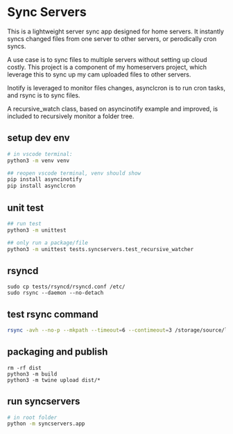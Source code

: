 # Sync Servers
This is a lightweight server sync app designed for home servers. It instantly syncs changed files from one server to other servers, or perodically cron syncs.

A use case is to sync files to multiple servers without setting up cloud costly. This project is a component of my homeservers project, which leverage this to sync up my cam uploaded files to other servers.

Inotify is leveraged to monitor files changes, asynclcron is to run cron tasks, and rsync is to sync files.

A recursive_watch class, based on asyncinotify example and improved, is included to recursively monitor a folder tree.

## setup dev env
```bash
# in vscode terminal:
python3 -m venv venv
```

```bash
## reopen vscode terminal, venv should show
pip install asyncinotify
pip install asynclcron
```

## unit test
```bash
## run test
python3 -m unittest

## only run a package/file
python3 -m unittest tests.syncservers.test_recursive_watcher
```

## rsyncd
```
sudo cp tests/rsyncd/rsyncd.conf /etc/
sudo rsync --daemon --no-detach
```

## test rsync command
```bash
rsync -avh --no-p --mkpath --timeout=6 --contimeout=3 /storage/source/live rsync://127.0.0.1/live
```

## packaging and publish
```
rm -rf dist
python3 -m build
python3 -m twine upload dist/*
```

## run syncservers
```bash
# in root folder
python -m syncservers.app
```
